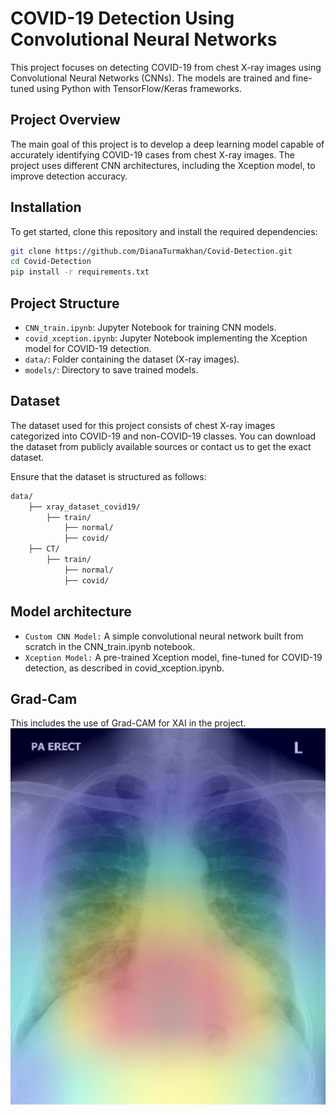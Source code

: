 # COVID-19 Detection Using Convolutional Neural Networks

This project focuses on detecting COVID-19 from chest X-ray images using Convolutional Neural Networks (CNNs). The models are trained and fine-tuned using Python with TensorFlow/Keras frameworks. 

## Project Overview

The main goal of this project is to develop a deep learning model capable of accurately identifying COVID-19 cases from chest X-ray images. The project uses different CNN architectures, including the Xception model, to improve detection accuracy.

## Installation

To get started, clone this repository and install the required dependencies:

```bash
git clone https://github.com/DianaTurmakhan/Covid-Detection.git
cd Covid-Detection
pip install -r requirements.txt
```

## Project Structure

- `CNN_train.ipynb`: Jupyter Notebook for training CNN models.
- `covid_xception.ipynb`: Jupyter Notebook implementing the Xception model for COVID-19 detection.
- `data/`: Folder containing the dataset (X-ray images).
- `models/`: Directory to save trained models.

## Dataset

The dataset used for this project consists of chest X-ray images categorized into COVID-19 and non-COVID-19 classes. You can download the dataset from publicly available sources or contact us to get the exact dataset.

Ensure that the dataset is structured as follows:

```bash
data/
    ├── xray_dataset_covid19/
        ├── train/
            ├── normal/
            ├── covid/
    ├── CT/
        ├── train/
            ├── normal/
            ├── covid/

```
## Model architecture
- `Custom CNN Model:` A simple convolutional neural network built from scratch in the CNN_train.ipynb notebook.
- `Xception Model:` A pre-trained Xception model, fine-tuned for COVID-19 detection, as described in covid_xception.ipynb.

## Grad-Cam
This includes the use of Grad-CAM for XAI in the project.
![COVID-19 Detection](grad-cam.jpeg)
